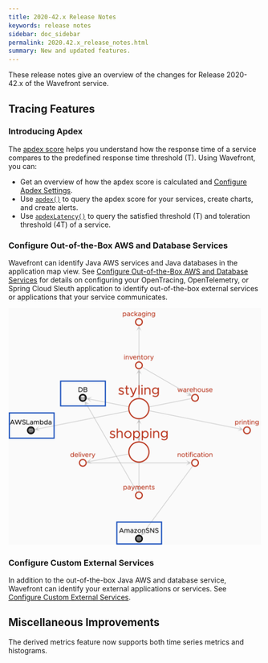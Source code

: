 ```yaml
---
title: 2020-42.x Release Notes
keywords: release notes
sidebar: doc_sidebar
permalink: 2020.42.x_release_notes.html
summary: New and updated features.
---
```


These release notes give an overview of the changes for Release 2020-42.x of the Wavefront service.

## Tracing Features

### Introducing Apdex

The [apdex score](https://www.apdex.org/overview.html) helps you understand how the response time of a service compares to the predefined response time threshold (T). Using Wavefront, you can:

* Get an overview of how the apdex score is calculated and [Configure Apdex Settings](tracing_apdex.html).
* Use [`apdex()`](apdex-function.html) to query the apdex score for your services, create charts, and create alerts.
* Use [`apdexLatency()`](apdex-function.htmll#apdexlatency-functions) to query the satisfied threshold (T) and toleration threshold (4T) of a service.

### Configure Out-of-the-Box AWS and Database Services

Wavefront can identify Java AWS services and Java databases in the application map view. See [Configure Out-of-the-Box AWS and Database Services](tracing_external_services.html#configure-out-of-the-box-aws-and-database-services) for details on configuring your OpenTracing, OpenTelemetry, or Spring Cloud Sleuth application to identify out-of-the-box external services or applications that your service communicates.

![Shows the application map view that has two external AWS services and database service.](images/tracing_key_concepts_external_nodes.png)

### Configure Custom External Services

In addition to the out-of-the-box Java AWS and database service, Wavefront can identify your external applications or services. See [Configure Custom External Services](tracing_external_services.html#configure-custom-external-services).


## Miscellaneous Improvements

The derived metrics feature now supports both time series metrics and histograms. 
